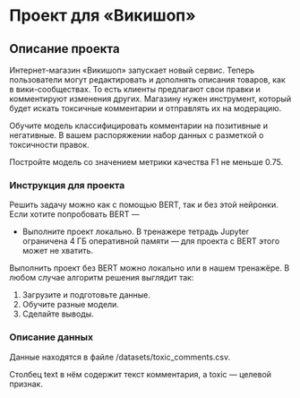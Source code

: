 # Проект для «Викишоп»

## Описание проекта
Интернет-магазин «Викишоп» запускает новый сервис. Теперь пользователи могут редактировать и дополнять описания товаров, как в вики-сообществах. То есть клиенты предлагают свои правки и комментируют изменения других. Магазину нужен инструмент, который будет искать токсичные комментарии и отправлять их на модерацию.

Обучите модель классифицировать комментарии на позитивные и негативные. В вашем распоряжении набор данных с разметкой о токсичности правок.

Постройте модель со значением метрики качества F1 не меньше 0.75.

### Инструкция для проекта
Решить задачу можно как с помощью BERT, так и без этой нейронки. Если хотите попробовать BERT —

* Выполните проект локально. В тренажере тетрадь Jupyter ограничена 4 ГБ оперативной памяти — для проекта с BERT этого может не хватить.

Выполнить проект без BERT можно локально или в нашем тренажёре.
В любом случае алгоритм решения выглядит так:
1. Загрузите и подготовьте данные.
2. Обучите разные модели.
3. Сделайте выводы.

### Описание данных
Данные находятся в файле /datasets/toxic_comments.csv.

Столбец text в нём содержит текст комментария, а toxic — целевой признак.